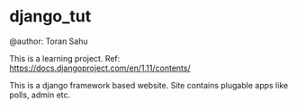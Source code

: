 # django_tut

@author: Toran Sahu

This is a learning project. 
Ref: https://docs.djangoproject.com/en/1.11/contents/

This is a django framework based website. Site contains plugable apps like polls, admin etc.
